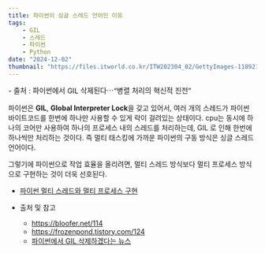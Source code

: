 ```yaml
---
title: 파이썬이 싱글 스레드 언어인 이유
tags:
    - GIL
    - 스레드
    - 파이썬
    - Python
date: "2024-12-02"
thumbnail: "https://files.itworld.co.kr/ITW202304_02/GettyImages-1189210101.jpg"
---
```

<p style="font-size:0.9rem" href="https://www.itworld.co.kr/news/302737">- 출처 : 파이썬에서 GIL 삭제된다⋯“병렬 처리의 혁신적 진전”</p>

파이썬은 **GIL**, **Global Interpreter Lock**을 갖고 있어서, 여러 개의 스레드가 파이썬 바이트코드를 한번에 하나만 사용할 수 있게 락이 걸려있는 상태이다.
cpu는 동시에 하나의 코어만 사용하여 하나의 프로세스 내의 스레드를 처리하는데, GIL 로 인해 한번에 하나씩만 처리하는 것이다.
즉 멀티 태스킹에 가까운 파이썬의 구동 방식은 싱글 스레드 언어이다.

그렇기에 파이썬으로 작업 효율을 올리려면, 멀티 스레드 방식보다 멀티 프로세스 방식으로 구현하는 것이 더욱 선호된다.

- [파이썬 멀티 스레드와 멀티 프로세스 구현](https://monkey3199.github.io/develop/python/2018/12/04/python-pararrel.html)

- 출처 및 참고
    - <https://bloofer.net/114>
    - <https://frozenpond.tistory.com/124>
    - [파이썬에서 GIL 삭제하겠다는 뉴스](https://www.itworld.co.kr/news/302737)
